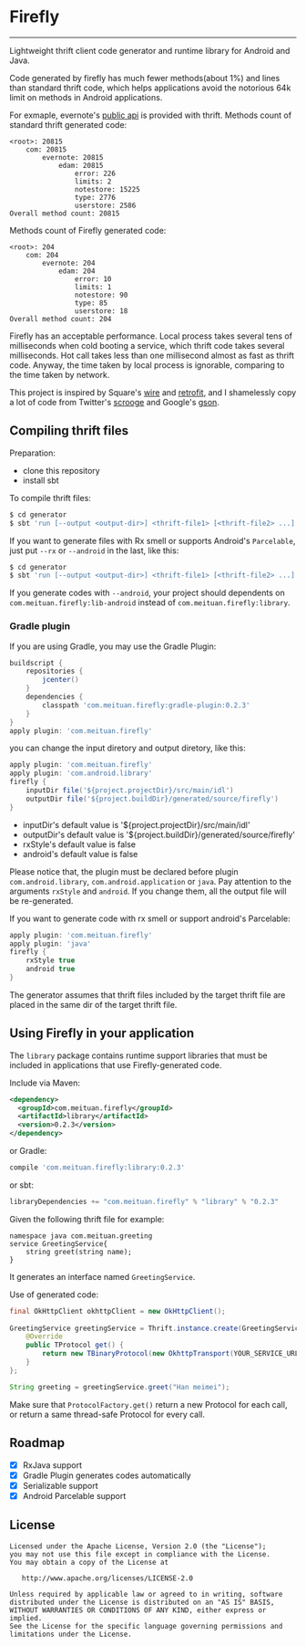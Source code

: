 # Firefly

------

Lightweight thrift client code generator and runtime library for Android and Java.

Code generated by firefly has much fewer methods(about 1%) and lines than standard thrift code, which helps applications avoid the notorious 64k limit on methods in Android applications.

For exmaple, evernote's [public api](https://github.com/evernote/evernote-thrift) is provided with thrift. Methods count of standard thrift generated code:

```
<root>: 20815
    com: 20815
        evernote: 20815
            edam: 20815
                error: 226
                limits: 2
                notestore: 15225
                type: 2776
                userstore: 2586
Overall method count: 20815
```

Methods count of Firefly generated code:

```
<root>: 204
    com: 204
        evernote: 204
            edam: 204
                error: 10
                limits: 1
                notestore: 90
                type: 85
                userstore: 18
Overall method count: 204
```

Firefly has an acceptable performance. Local process takes several tens of milliseconds when cold booting a service, which thrift code takes several milliseconds. Hot call takes less than one millisecond almost as fast as thrift code. Anyway, the time taken by local process is ignorable, comparing to the time taken by network.

This project is inspired by Square's [wire](https://github.com/square/wire) and [retrofit](https://github.com/square/retrofit), and I shamelessly copy a lot of code from Twitter's [scrooge](https://github.com/twitter/scrooge) and Google's [gson](https://github.com/google/gson).

## Compiling thrift files
Preparation:

* clone this repository
* install sbt
 
To compile thrift files:

```bash
$ cd generator
$ sbt 'run [--output <output-dir>] <thrift-file1> [<thrift-file2> ...]'
```
If you want to generate files with Rx smell or supports Android's `Parcelable`, just put `--rx` or `--android` in the last, like this:

```bash
$ cd generator
$ sbt 'run [--output <output-dir>] <thrift-file1> [<thrift-file2> ...] --rx --android'
```

If you generate codes with `--android`, your project should dependents on `com.meituan.firefly:lib-android` instead of `com.meituan.firefly:library`.

### Gradle plugin
If you are using Gradle, you may use the Gradle Plugin:

```groovy
buildscript {
    repositories {
        jcenter()
    }
    dependencies {
        classpath 'com.meituan.firefly:gradle-plugin:0.2.3'
	}
}
apply plugin: 'com.meituan.firefly'
```
you can change the input diretory and  output diretory, like this:

```groovy
apply plugin: 'com.meituan.firefly'
apply plugin: 'com.android.library'
firefly {
    inputDir file('${project.projectDir}/src/main/idl')
    outputDir file('${project.buildDir}/generated/source/firefly')
}
```
* inputDir's default value is '${project.projectDir}/src/main/idl'
* outputDir's default value is '${project.buildDir}/generated/source/firefly'
* rxStyle's default value is false
* android's default value is false

Please notice that, the plugin must be declared before plugin `com.android.library`, `com.android.application` or `java`.
Pay attention to the arguments `rxStyle` and `android`. If you change them, all the output file will be re-generated.

If you want to generate code with rx smell or support android's Parcelable: 

```groovy
apply plugin: 'com.meituan.firefly'
apply plugin: 'java'
firefly {
    rxStyle true
    android true
}
```

The generator assumes that thrift files included by the target thrift file are placed in the same dir of the target thrift file. 

## Using Firefly in your application
The `library` package contains runtime support libraries that must be included in applications that use Firefly-generated code.

Include via Maven:

```xml
<dependency>
  <groupId>com.meituan.firefly</groupId>
  <artifactId>library</artifactId>
  <version>0.2.3</version>
</dependency>
```

or Gradle:

```groovy
compile 'com.meituan.firefly:library:0.2.3'
```

or sbt:

```scala
libraryDependencies += "com.meituan.firefly" % "library" % "0.2.3"
```

Given the following thrift file for example:

```
namespace java com.meituan.greeting
service GreetingService{
    string greet(string name);
}
```

It generates an interface named `GreetingService`.

Use of generated code:

```Java
final OkHttpClient okhttpClient = new OkHttpClient();
 
GreetingService greetingService = Thrift.instance.create(GreetingService.class, new SimpleProtocolFactory(){
    @Override
    public TProtocol get() {
        return new TBinaryProtocol(new OkhttpTransport(YOUR_SERVICE_URL, okhttpClient));
    }
};

String greeting = greetingService.greet("Han meimei");
```


Make sure that `ProtocolFactory.get()` return a new Protocol for each call, or return a same thread-safe Protocol for every call.

## Roadmap

- [x] RxJava support 
- [x] Gradle Plugin generates codes automatically
- [x] Serializable support
- [x] Android Parcelable support

## License

```
Licensed under the Apache License, Version 2.0 (the "License");
you may not use this file except in compliance with the License.
You may obtain a copy of the License at

   http://www.apache.org/licenses/LICENSE-2.0

Unless required by applicable law or agreed to in writing, software
distributed under the License is distributed on an "AS IS" BASIS,
WITHOUT WARRANTIES OR CONDITIONS OF ANY KIND, either express or implied.
See the License for the specific language governing permissions and
limitations under the License.
```

